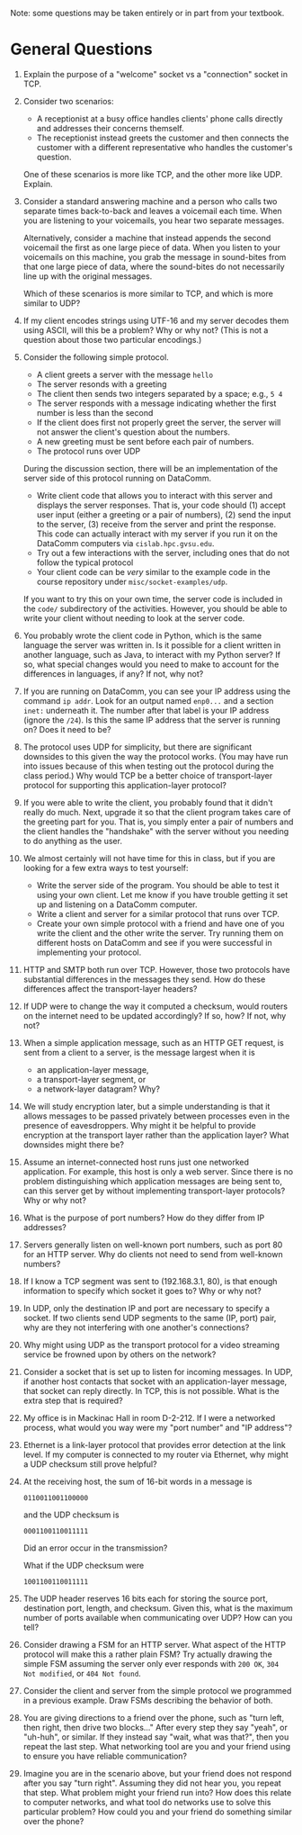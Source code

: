 Note: some questions may be taken entirely or in part from your textbook.

# General Questions

1. Explain the purpose of a "welcome" socket vs a "connection" socket in TCP.

2. Consider two scenarios:
   * A receptionist at a busy office handles clients' phone calls directly and
     addresses their concerns themself.
   * The receptionist instead greets the customer and then connects the customer
     with a different representative who handles the customer's question.

   One of these scenarios is more like TCP, and the other more like UDP.
   Explain.

3. Consider a standard answering machine and a person who calls two separate
   times back-to-back and leaves a voicemail each time.
   When you are listening to your voicemails,
   you hear two separate messages.

   Alternatively, consider a machine that instead appends the second voicemail the
   first as one large piece of data.
   When you listen to your voicemails on this machine,
   you grab the message in sound-bites from that one large piece of data,
   where the sound-bites do not necessarily line up with the original messages.

   Which of these scenarios is more similar to TCP,
   and which is more similar to UDP?

4. If my client encodes strings using UTF-16 and my server decodes them using
   ASCII,
   will this be a problem?
   Why or why not?
   (This is not a question about those two particular encodings.)

5. Consider the following simple protocol.
   * A client greets a server with the message `hello`
   * The server resonds with a greeting
   * The client then sends two integers separated by a space; e.g., `5 4`
   * The server responds with a message indicating whether the first number is
     less than the second
   * If the client does first not properly greet the server,
     the server will not answer the client's question about the numbers.
   * A new greeting must be sent before each pair of numbers.
   * The protocol runs over UDP

   During the discussion section,
   there will be an implementation of the server side of this protocol running
   on DataComm.
   * Write client code that allows you to interact with this server and displays
     the server responses.
     That is,
     your code should
     (1) accept user input (either a greeting or a pair of numbers),
     (2) send the input to the server,
     (3) receive from the server and print the response.
     This code can actually interact with my server if you run it on the DataComm
     computers via `cislab.hpc.gvsu.edu`.
   * Try out a few interactions with the server,
     including ones that do not follow the typical protocol
   * Your client code can be *very* similar to the example code in the course
     repository under `misc/socket-examples/udp`.

   If you want to try this on your own time,
   the server code is included in the `code/` subdirectory of the activities.
   However, you should be able to write your client without needing to look at the
   server code.

6. You probably wrote the client code in Python,
   which is the same language the server was written in.
   Is it possible for a client written in another language,
   such as Java,
   to interact with my Python server?
   If so,
   what special changes would you need to make to account for the differences
   in languages, if any?
   If not, why not?

7. If you are running on DataComm,
   you can see your IP address using the command `ip addr`.
   Look for an output named `enp0...` and a section `inet:` underneath it.
   The number after that label is your IP address (ignore the `/24`).
   Is this the same IP address that the server is running on?
   Does it need to be?

8. The protocol uses UDP for simplicity,
   but there are significant downsides to this given the way the protocol works.
   (You may have run into issues because of this when testing out the protocol
   during the class period.)
   Why would TCP be a better choice of transport-layer protocol for supporting
   this application-layer protocol?

9. If you were able to write the client,
   you probably found that it didn't really do much.
   Next, upgrade it so that the client program takes care of the greeting part
   for you.
   That is,
   you simply enter a pair of numbers and the client handles the "handshake"
   with the server without you needing to do anything as the user.

10. We almost certainly will not have time for this in class,
    but if you are looking for a few extra ways to test yourself:
    * Write the server side of the program.
      You should be able to test it using your own client.
      Let me know if you have trouble getting it set up and listening on a
      DataComm computer.
    * Write a client and server for a similar protocol that runs over TCP.
    * Create your own simple protocol with a friend and have one of you write the
      client and the other write the server.
      Try running them on different hosts on DataComm and see if you were
      successful in implementing your protocol.

11. HTTP and SMTP both run over TCP.
    However, those two protocols have substantial differences in the messages they
    send.
    How do these differences affect the transport-layer headers?

12. If UDP were to change the way it computed a checksum,
    would routers on the internet need to be updated accordingly?
    If so, how?
    If not, why not?

13. When a simple application message,
    such as an HTTP GET request,
    is sent from a client to a server,
    is the message largest when it is
    * an application-layer message,
    * a transport-layer segment, or
    * a network-layer datagram?
    Why?

14. We will study encryption later,
    but a simple understanding is that it allows messages to be passed privately
    between processes even in the presence of eavesdroppers.
    Why might it be helpful to provide encryption at the transport layer rather
    than the application layer?
    What downsides might there be?

15. Assume an internet-connected host runs just one networked application.
    For example, this host is only a web server.
    Since there is no problem distinguishing which application messages are being
    sent to,
    can this server get by without implementing transport-layer protocols?
    Why or why not?

16. What is the purpose of port numbers?
    How do they differ from IP addresses?

17. Servers generally listen on well-known port numbers,
    such as port 80 for an HTTP server.
    Why do clients not need to send from well-known numbers?

18. If I know a TCP segment was sent to (192.168.3.1, 80),
    is that enough information to specify which socket it goes to?
    Why or why not?

19. In UDP, only the destination IP and port are necessary to specify a socket.
    If two clients send UDP segments to the same (IP, port) pair,
    why are they not interfering with one another's connections?

20. Why might using UDP as the transport protocol for a video streaming service
    be frowned upon by others on the network?

21. Consider a socket that is set up to listen for incoming messages.
    In UDP, if another host contacts that socket with an application-layer message,
    that socket can reply directly.
    In TCP, this is not possible.
    What is the extra step that is required?

22. My office is in Mackinac Hall in room D-2-212.
    If I were a networked process,
    what would you way were my "port number" and "IP address"?

23. Ethernet is a link-layer protocol that provides error detection at the link
    level.
    If my computer is connected to my router via Ethernet,
    why might a UDP checksum still prove helpful?

24. At the receiving host,
    the sum of 16-bit words in a message is
    ```
    0110011001100000
    ```
    and the UDP checksum is
    ```
    0001100110011111
    ```
    Did an error occur in the transmission?

    What if the UDP checksum were
    ```
    1001100110011111
    ```

25. The UDP header reserves 16 bits each for storing the source port,
    destination port, length, and checksum.
    Given this, what is the maximum number of ports available when communicating
    over UDP?
    How can you tell?

26. Consider drawing a FSM for an HTTP server.
    What aspect of the HTTP protocol will make this a rather plain FSM?
    Try actually drawing the simple FSM assuming the server only ever responds
    with `200 OK`, `304 Not modified`, or `404 Not found`.

27. Consider the client and server from the simple protocol we programmed in a
    previous example.
    Draw FSMs describing the behavior of both.

28. You are giving directions to a friend over the phone,
    such as "turn left, then right, then drive two blocks..."
    After every step they say "yeah", or "uh-huh", or similar.
    If they instead say "wait, what was that?",
    then you repeat the last step.
    What networking tool are you and your friend using to ensure you have reliable
    communication?

29. Imagine you are in the scenario above,
    but your friend does not respond after you say "turn right".
    Assuming they did not hear you,
    you repeat that step.
    What problem might your friend run into?
    How does this relate to computer networks,
    and what tool do networks use to solve this particular problem?
    How could you and your friend do something similar over the phone?
